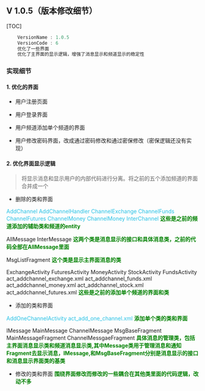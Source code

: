 ## V 1.0.5（版本修改细节）

[TOC]

```java
	VersionName : 1.0.5
    VersionCode : 6
    优化了一些界面
    优化了主界面的显示逻辑，增强了消息显示和频道显示的稳定性
```


### 实现细节

#### 1. 优化的界面
 - 用户注册页面

 - 用户登录界面

 - 用户频道添加单个频道的界面

 - 用户修改密码界面，改成通过密码修改和通过密保修改（密保逻辑还没有实现）

#### 2. 优化界面显示逻辑

 > 将显示消息和显示用户的内部代码进行分离。将之前的五个添加频道的界面合并成一个

 - 删除的类和界面
 <p style="color:#27C1E5;">AddChannel
 AddChannelHandler
 ChannelExchange
 ChannelFunds
 ChannelFutures
 ChannelMoney
 ChannelMoney
 InterChannel
 <b style="color:green">这些是之前的频道添加的辅助类和频道的entity</b>

 AllMessage
 InterMessage
 <b style="color:green">这两个类是消息显示的接口和具体消息类，之前的代码全部在AllMessage里面</b>

 MsgListFragment
 <b style="color:green">这个类是显示主界面消息的类</b>

 ExchangeActivity
 FuturesActivity
 MoneyActivity
 StockActivity
 FundsActivity
 act_addchannel_exchange.xml
 act_addchannel_funds.xml
 act_addchannel_money.xml
 act_addchannel_stock.xml
 act_addchannel_futures.xml
 <b style="color:green">这些是之前的添加单个频道的界面和类</b>
 </p>


 - 添加的类和界面
 <p style="color:#27C1E5;">AddOneChannelActivity
 act_add_one_channel.xml
 <b style="color:green">添加单个类的类和界面</b>

 IMessage
 MainMessage
 ChannelMessage
 MsgBaseFragment
 MainMessageFragment
 ChannelMessgaeFragment
 <b style="color:green">具体消息的管理类，包括主界面消息显示类和频道消息显示类,其中Message类用于管理消息和通知Fragment去显示消息，IMessage,和MsgBaseFragment分别是消息显示的接口和消息显示界面类的基类</b>
 </p>


 - 修改的类和界面
  <b style="color:green">围绕界面修改而修改的一些耦合在其他类里面的代码逻辑，改动不多</b>

